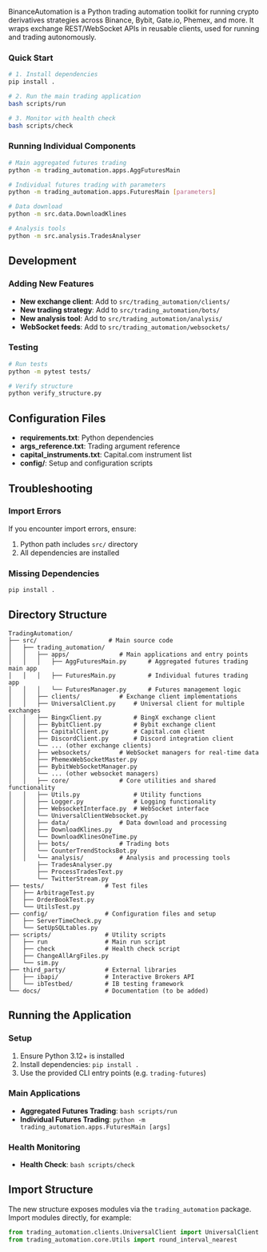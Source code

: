 BinanceAutomation is a Python trading automation toolkit for running crypto derivatives strategies across Binance, Bybit, Gate.io, Phemex, and more. It wraps exchange REST/WebSocket APIs in reusable clients, used for running and trading autonomously.

### Quick Start
```bash
# 1. Install dependencies
pip install .

# 2. Run the main trading application
bash scripts/run

# 3. Monitor with health check
bash scripts/check
```

### Running Individual Components
```bash
# Main aggregated futures trading
python -m trading_automation.apps.AggFuturesMain

# Individual futures trading with parameters
python -m trading_automation.apps.FuturesMain [parameters]

# Data download
python -m src.data.DownloadKlines

# Analysis tools
python -m src.analysis.TradesAnalyser
```

## Development

### Adding New Features
- **New exchange client**: Add to `src/trading_automation/clients/`
- **New trading strategy**: Add to `src/trading_automation/bots/`
- **New analysis tool**: Add to `src/trading_automation/analysis/`
- **WebSocket feeds**: Add to `src/trading_automation/websockets/`

### Testing
```bash
# Run tests
python -m pytest tests/

# Verify structure
python verify_structure.py
```

## Configuration Files

- **requirements.txt**: Python dependencies
- **args_reference.txt**: Trading argument reference
- **capital_instruments.txt**: Capital.com instrument list
- **config/**: Setup and configuration scripts

## Troubleshooting

### Import Errors
If you encounter import errors, ensure:
1. Python path includes `src/` directory
2. All dependencies are installed

### Missing Dependencies
```bash
pip install .
```

## Directory Structure

```
TradingAutomation/
├── src/                    # Main source code
│   ├── trading_automation/
│   │   ├── apps/              # Main applications and entry points
│   │   │   ├── AggFuturesMain.py      # Aggregated futures trading main app
│   │   │   ├── FuturesMain.py         # Individual futures trading app
│   │   │   └── FuturesManager.py      # Futures management logic
│   │   ├── clients/           # Exchange client implementations
│   │   ├── UniversalClient.py     # Universal client for multiple exchanges
│   │   ├── BingxClient.py         # BingX exchange client
│   │   ├── BybitClient.py         # Bybit exchange client
│   │   ├── CapitalClient.py       # Capital.com client
│   │   ├── DiscordClient.py       # Discord integration client
│   │   └── ... (other exchange clients)
│   │   ├── websockets/        # WebSocket managers for real-time data
│   │   ├── PhemexWebSocketMaster.py
│   │   ├── BybitWebSocketManager.py
│   │   └── ... (other websocket managers)
│   │   ├── core/              # Core utilities and shared functionality
│   │   ├── Utils.py               # Utility functions
│   │   ├── Logger.py              # Logging functionality
│   │   ├── WebsocketInterface.py  # WebSocket interface
│   │   └── UniversalClientWebsocket.py
│   │   ├── data/              # Data download and processing
│   │   ├── DownloadKlines.py
│   │   └── DownloadKlinesOneTime.py
│   │   ├── bots/              # Trading bots
│   │   └── CounterTrendStocksBot.py
│   │   └── analysis/          # Analysis and processing tools
│       ├── TradesAnalyser.py
│       ├── ProcessTradesText.py
│       └── TwitterStream.py
├── tests/                 # Test files
│   ├── ArbitrageTest.py
│   ├── OrderBookTest.py
│   └── UtilsTest.py
├── config/                # Configuration files and setup
│   ├── ServerTimeCheck.py
│   └── SetUpSQLtables.py
├── scripts/               # Utility scripts
│   ├── run                # Main run script
│   ├── check              # Health check script
│   ├── ChangeAllArgFiles.py
│   └── sim.py
├── third_party/           # External libraries
│   ├── ibapi/             # Interactive Brokers API
│   └── ibTestbed/         # IB testing framework
└── docs/                  # Documentation (to be added)
```

## Running the Application

### Setup
1. Ensure Python 3.12+ is installed
2. Install dependencies: `pip install .`
3. Use the provided CLI entry points (e.g. `trading-futures`)

### Main Applications
- **Aggregated Futures Trading**: `bash scripts/run`
- **Individual Futures Trading**: `python -m trading_automation.apps.FuturesMain [args]`

### Health Monitoring
- **Health Check**: `bash scripts/check`

## Import Structure

The new structure exposes modules via the `trading_automation` package. Import modules directly, for example:

```python
from trading_automation.clients.UniversalClient import UniversalClient
from trading_automation.core.Utils import round_interval_nearest
```

